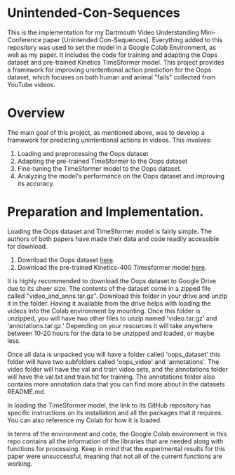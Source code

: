 # Unintended-Con-Sequences

This is the implementation for my Dartmouth Video Understanding Mini-Conference paper [Unintended Con-Sequences]. Everything added to this repository was used to set the model in a Google Colab Environment, as well as my paper. It includes the code for training and adapting the Oops dataset and pre-trained Kinetics TimeSformer model. This project provides a framework for improving unintentional action prediction for the Oops dataset, which focuses on both human and animal "fails" collected from YouTube videos. 

# Overview 
The main goal of this project, as mentioned above, was to develop a framework for predicting unintentional actions in videos. This involves: 
1. Loading and preprocessing the Oops dataset
2. Adapting the pre-trained TimeSformer to the Oops dataset
3. Fine-tuning the TimeSformer model to the Oops dataset.
4. Analyzing the model's performance on the Oops dataset and improving its accuracy. 

# Preparation and Implementation.
Loading the Oops dataset and TimeSformer model is fairly simple. The authors of both papers have made their data and code readily accessible for download. 
1. Download the Oops dataset [here](https://oops.cs.columbia.edu/data/#download).
2. Download the pre-trained Kinetics-400 Timesformer model [here](https://github.com/facebookresearch/TimeSformer).


It is highly recommended to download the Oops dataset to Google Drive due to its sheer size. The contents of the dataset come in a zipped file called "video_and_anns.tar.gz". Download this folder in your drive and unzip it in the folder. Having it available from the drive helps with loading the videos into the Colab environment by mounting. Once this folder is unzipped, you will have two other files to unzip named 'video.tar.gz' and 'annotations.tar.gz.' Depending on your resources it will take anywhere between 10-20 hours for the data to be unzipped and loaded, or maybe less. 

Once all data is unpacked you will have a folder called 'oops_dataset' this folder will have two subfolders called 'oops_video' and 'annotations'. The video folder will have the val and train video sets, and the annotations folder will have the val.txt and train.txt for training. The annotations folder also contains more annotation data that you can find more about in the datasets README.md. 

In loading the TimeSformer model, the link to its GitHub repository has specific instructions on its installation and all the packages that it requires. You can also reference my Colab for how it is loaded.

In terms of the environment and code, the Google Colab environment in this repo contains all the information of the libraries that are needed along with functions for processing. Keep in mind that the experimental results for this paper were unsuccessful, meaning that not all of the current functions are working.
